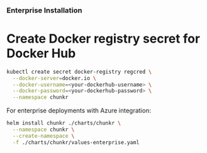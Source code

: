### Enterprise Installation

# Create Docker registry secret for Docker Hub
```bash
kubectl create secret docker-registry regcred \
  --docker-server=docker.io \
  --docker-username=<your-dockerhub-username> \
  --docker-password=<your-dockerhub-password> \
  --namespace chunkr
```

For enterprise deployments with Azure integration:
```bash
helm install chunkr ./charts/chunkr \
  --namespace chunkr \
  --create-namespace \
  -f ./charts/chunkr/values-enterprise.yaml
``` 